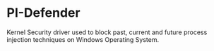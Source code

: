 # PI-Defender
Kernel Security driver used to block past, current and future process injection techniques on Windows Operating System.
